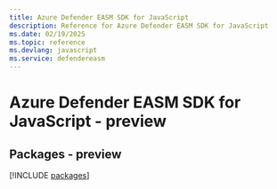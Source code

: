 ```yaml
---
title: Azure Defender EASM SDK for JavaScript
description: Reference for Azure Defender EASM SDK for JavaScript
ms.date: 02/19/2025
ms.topic: reference
ms.devlang: javascript
ms.service: defendereasm
---
```

# Azure Defender EASM SDK for JavaScript - preview
## Packages - preview
[!INCLUDE [packages](defender-easm-index.md)]